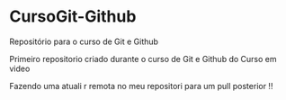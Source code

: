 # CursoGit-Github
 Repositório para o curso de Git e Github

Primeiro repositorio criado durante o curso de Git e Github do Curso em video 

Fazendo uma atuali r remota no  meu repositori para um pull posterior !!

